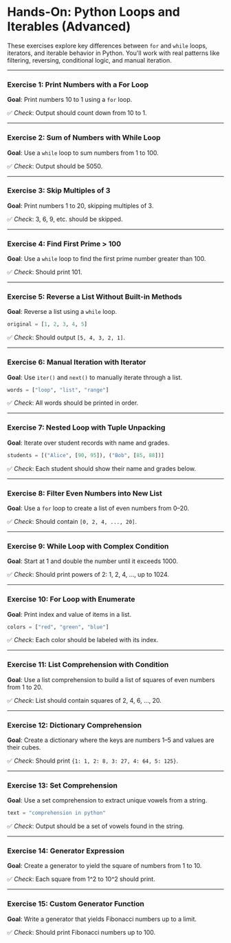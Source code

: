 # Hands-On: Python Loops and Iterables (Advanced)

These exercises explore key differences between `for` and `while` loops, iterators, and iterable behavior in Python. You'll work with real patterns like filtering, reversing, conditional logic, and manual iteration.

---

### Exercise 1: Print Numbers with a For Loop

**Goal**: Print numbers 10 to 1 using a `for` loop.

✅ *Check*: Output should count down from 10 to 1.

---

### Exercise 2: Sum of Numbers with While Loop

**Goal**: Use a `while` loop to sum numbers from 1 to 100.

✅ *Check*: Output should be 5050.

---

### Exercise 3: Skip Multiples of 3

**Goal**: Print numbers 1 to 20, skipping multiples of 3.

✅ *Check*: 3, 6, 9, etc. should be skipped.

---

### Exercise 4: Find First Prime > 100

**Goal**: Use a `while` loop to find the first prime number greater than 100.

✅ *Check*: Should print 101.

---

### Exercise 5: Reverse a List Without Built-in Methods

**Goal**: Reverse a list using a `while` loop.

```python
original = [1, 2, 3, 4, 5]
```

✅ *Check*: Should output `[5, 4, 3, 2, 1]`.

---

### Exercise 6: Manual Iteration with Iterator

**Goal**: Use `iter()` and `next()` to manually iterate through a list.

```python
words = ["loop", "list", "range"]
```

✅ *Check*: All words should be printed in order.

---

### Exercise 7: Nested Loop with Tuple Unpacking

**Goal**: Iterate over student records with name and grades.

```python
students = [("Alice", [90, 95]), ("Bob", [85, 88])]
```

✅ *Check*: Each student should show their name and grades below.

---

### Exercise 8: Filter Even Numbers into New List

**Goal**: Use a `for` loop to create a list of even numbers from 0–20.

✅ *Check*: Should contain `[0, 2, 4, ..., 20]`.

---

### Exercise 9: While Loop with Complex Condition

**Goal**: Start at 1 and double the number until it exceeds 1000.

✅ *Check*: Should print powers of 2: 1, 2, 4, ..., up to 1024.

---

### Exercise 10: For Loop with Enumerate

**Goal**: Print index and value of items in a list.

```python
colors = ["red", "green", "blue"]
```

✅ *Check*: Each color should be labeled with its index.


---

### Exercise 11: List Comprehension with Condition

**Goal**: Use a list comprehension to build a list of squares of even numbers from 1 to 20.

✅ *Check*: List should contain squares of 2, 4, 6, ..., 20.

---

### Exercise 12: Dictionary Comprehension

**Goal**: Create a dictionary where the keys are numbers 1–5 and values are their cubes.

✅ *Check*: Should print `{1: 1, 2: 8, 3: 27, 4: 64, 5: 125}`.

---

### Exercise 13: Set Comprehension

**Goal**: Use a set comprehension to extract unique vowels from a string.

```python
text = "comprehension in python"
```

✅ *Check*: Output should be a set of vowels found in the string.

---

### Exercise 14: Generator Expression

**Goal**: Create a generator to yield the square of numbers from 1 to 10.

✅ *Check*: Each square from 1^2 to 10^2 should print.

---

### Exercise 15: Custom Generator Function

**Goal**: Write a generator that yields Fibonacci numbers up to a limit.

✅ *Check*: Should print Fibonacci numbers up to 100.
